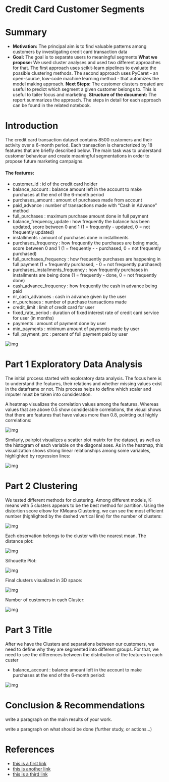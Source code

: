 # Credit Card Customer Segments


# Summary

* **Motivation:** The principal aim is to find valuable patterns among customers by investigating credit card transaction data
* **Goal:** The goal is to separate users to meaningful segments
**What we propose:** We used cluster analyses and used two different approaches for that. The first approach uses scikit-learn pipelines to evaluate the possible clustering methods. The second approach uses PyCaret - an open-source, low-code machine learning method - that automizes the model making approach.
**Next Steps:** The customer clusters created are useful to predict which segment a given customer belongs to. This is useful to tailer focus and marketing.
**Structure of the document:** The report summarizes the approach. The steps in detail for each approach can be found in the related notebook.

# Introduction
The credit card transaction dataset contains 8500 customers and their activity over a 6-month period. Each transaction is characterized by 18 features that are briefly described below.
The main task was to understand customer behaviour and create meaningful segmentations in order to propose future marketing campaigns.  

#### The features:

* customer_id : id of the credit card holder
* balance_account : balance amount left in the account to make purchases at the end of the 6-month period
* purchases_amount : amount of purchases made from account
* paid_advance : number of transactions made with “Cash in Advance” method
* full_purchases : maximum purchase amount done in full payment
* balance_frequency_update : how frequently the balance has been updated, score between 0 and 1 (1 = frequently - updated, 0 = not frequently updated)
* installments : amount of purchases done in installments
* purchases_frequency : how frequently the purchases are being made, score between 0 and 1 (1 = frequently - - purchased, 0 = not frequently purchased)
* full_purchases_frequency : how frequently purchases are happening in full payment (1 = frequently purchased, - 0 = not frequently purchased)
* purchases_installments_frequency : how frequently purchases in installments are being done (1 = frequently - done, 0 = not frequently done)
* cash_advance_frequency : how frequently the cash in advance being paid
* nr_cash_advances : cash in advance given by the user
* nr_purchases : number of purchase transactions made
* credit_limit : limit of credit card for user
* fixed_rate_period : duration of fixed interest rate of credit card service for user (in months)
* payments : amount of payment done by user
* min_payments : minimum amount of payments made by user
* full_payment_prc : percent of full payment paid by user

![img](img/pic01.jpg)

# Part 1 Exploratory Data Analysis
The initial process started with exploratory data analysis. The focus here is to understand the features, their relations and whether missing values exist in the dataframe or not. This process helps to define which scaler and imputer must be taken into consideration.

A heatmap visualizes the correlation values among the features. Whereas values that are above 0.5 show considerable correlations, the visual shows that there are features that have values more than 0.8, pointing out highly correlations:   

![img](img/img2.png)

Similarly, pairplot visualizes a scatter plot matrix for the dataset, as well as the histogram of each variable on the diagonal axes. As in the heatmap, this visualization shows strong linear relationships among some variables, highlighted by regression lines:

![img](img/img3.png)

# Part 2 Clustering

We tested different methods for clustering. Among different models, K-means with 5 clusters appears to be the best method for partition. Using the distortion score elbow for KMeans Clustering, we can see the most efficient number (highlighted by the dashed vertical line) for the number of clusters:  

![img](img/img4.png)

Each observation belongs to the cluster with the nearest mean. The distance plot:

![img](img/img5.png)

Silhouette Plot:

![img](img/img6.png)

Final clusters visualized in 3D space:

![img](img/img8.png)

Number of customers in each Cluster:

![img](img/img7.png)


# Part 3 Title

After we have the Clusters and separations between our customers, we need to define why they are segmented into different groups. For that, we need to see the differences between the distribution of the features in each custer

* balance_account : balance amount left in the account to make purchases at the end of the 6-month period:

![img](img/FEATURES/BALANCEACCOUNT.png)



# Conclusion & Recommendations

write a paragraph on the main results of your work.

write a paragraph on what should be done (further study, or actions...)

# References

- [this is a first link](https://www.google.com/)
- [this is another link](https://www.google.com/)
- [this is a third link](https://www.google.com/)